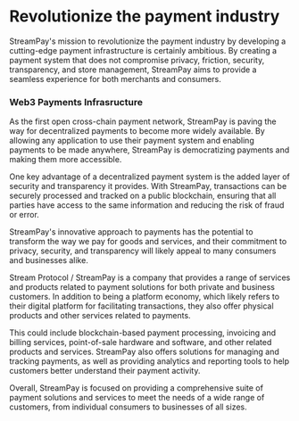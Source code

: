 # Revolutionize the payment industry

StreamPay's mission to revolutionize the payment industry by developing a cutting-edge payment infrastructure is certainly ambitious. By creating a payment system that does not compromise privacy, friction, security, transparency, and store management, StreamPay aims to provide a seamless experience for both merchants and consumers. 

### Web3 Payments Infrasructure

As the first open cross-chain payment network, StreamPay is paving the way for decentralized payments to become more widely available. By allowing any application to use their payment system and enabling payments to be made anywhere, StreamPay is democratizing payments and making them more accessible.

One key advantage of a decentralized payment system is the added layer of security and transparency it provides. With StreamPay, transactions can be securely processed and tracked on a public blockchain, ensuring that all parties have access to the same information and reducing the risk of fraud or error.

StreamPay's innovative approach to payments has the potential to transform the way we pay for goods and services, and their commitment to privacy, security, and transparency will likely appeal to many consumers and businesses alike.

Stream Protocol / StreamPay is a company that provides a range of services and products related to payment solutions for both private and business customers. In addition to being a platform economy, which likely refers to their digital platform for facilitating transactions, they also offer physical products and other services related to payments.

This could include blockchain-based payment processing, invoicing and billing services, point-of-sale hardware and software, and other related products and services. StreamPay also offers solutions for managing and tracking payments, as well as providing analytics and reporting tools to help customers better understand their payment activity.

Overall, StreamPay is focused on providing a comprehensive suite of payment solutions and services to meet the needs of a wide range of customers, from individual consumers to businesses of all sizes.
